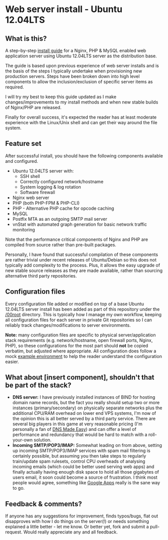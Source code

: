 # Web server install - Ubuntu 12.04LTS

## What is this?
A step-by-step [install guide](webserverinstall.ubuntu12.04/blob/master/install.md) for a Nginx, PHP & MySQL enabled web application server using Ubuntu 12.04LTS server as the distribution base.

The guide is based upon previous experience of web server installs and is the basis of the steps I typically undertake when provisioning new production servers. Steps have been broken down into high level components to allow the inclusion/exclusion of specific server items as required.

I will try my best to keep this guide updated as I make changes/improvements to my install methods and when new stable builds of Nginx/PHP are released.

Finally for overall success, it's expected the reader has at least moderate experience with the Linux/Unix shell and can get their way around the file system.

## Feature set
After successful install, you should have the following components available and configured.

- Ubuntu 12.04LTS server with:
	- SSH shell
	- Correctly configured network/hostname
	- System logging & log rotation
	- Software firewall
- Nginx web server
- PHP (both PHP-FPM & PHP-CLI)
- PHP - Alternative PHP cache for opcode caching
- MySQL
- Postfix MTA as an outgoing SMTP mail server
- vnStat with automated graph generation for basic network traffic monitoring

Note that the performance critical components of Nginx and PHP are compiled from source rather than pre-built packages.

Personally, I have found that successful compilation of these components are rather trivial under recent releases of Ubuntu/Debian so this does not typically add complexity to the process. Plus, it allows the easy upgrade of new stable source releases as they are made available, rather than sourcing alternative third party repositories.

## Configuration files
Every configuration file added or modified on top of a base Ubuntu 12.04LTS server install has been added as part of this repository under the [/00root](webserverinstall.ubuntu12.04/tree/master/00root) directory. This is typically how I manage my own workflow, keeping all configuration files for each server in private Git repositories so I can reliably track changes/modifications to server environments.

**Note:** many configuration files are specific to physical server/application stack requirements (e.g. network/hostname, open firewall ports, Nginx, PHP), so these configurations for the most part should **not** be copied verbatim, but adjusted where appropriate. All configuration does follow a mock [example environment](webserverinstall.ubuntu12.04/blob/master/install.md#example-environment-overview) to help the reader understand the configuration easier.

## What about [insert component], shouldn't that be part of the stack?
- **DNS server:** I have previously installed instances of BIND for hosting domain name records, but the fact you really should setup two or more instances (primary/secondary) on physically separate networks plus the additional CPU/RAM overhead on lower end VPS systems, I'm now of the opinion this is all better served by a third party service. There are several big players in this game at very reasonable pricing (I'm personally a fan of [DNS Made Easy](http://www.dnsmadeeasy.com/)) and can offer a level of performance and redundancy that would be hard to match with a roll-your-own solution.
- **Incoming SMTP/POP3/IMAP:** Somewhat leading on from above, setting up incoming SMTP/POP3/IMAP services with spam mail filtering is certainly possible, but assuming you then take steps to regularly train/update spam rulesets, control CPU overheads of analysing incoming emails (which could be better used serving web apps) and finally actually having enough disk space to hold all those gigabytes of users email, it soon could become a source of frustration. I think most people would agree, something like [Google Apps](http://www.google.com/intl/en_au/enterprise/apps/business/) really is the sane way to go.

## Feedback & comments?
If anyone has any suggestions for improvement, finds typos/bugs, flat out disapproves with how I do things on the server(!) or needs something explained a little better - let me know. Or better yet, fork and submit a pull-request. Would really appreciate any and all feedback.

